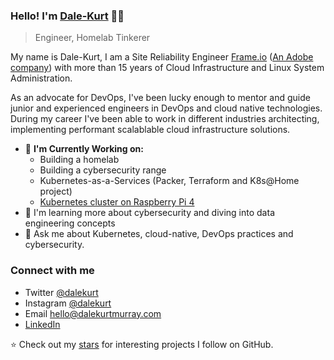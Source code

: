 ### Hello! I'm [Dale-Kurt](https://www.dalekurtmurray.com) 👋🏼
> Engineer, Homelab Tinkerer


My name is Dale-Kurt, I am a Site Reliability Engineer [Frame.io](https://www.frame.io) ([An Adobe company](https://news.adobe.com/news/news-details/2021/Adobe-Completes-Acquisition-of-Frame.io/default.aspx)) with more than 15 years of Cloud Infrastructure and Linux System Administration. 

As an advocate for DevOps, I've been lucky enough to mentor and guide junior and experienced engineers in DevOps and cloud native technologies. During my career I've been able to work in different industries architecting, implementing performant scalablable cloud infrastructure solutions. 



- 🔬 **I'm Currently Working on:**
  - Building a homelab
  - Building a cybersecurity range
  - Kubernetes-as-a-Services (Packer, Terraform and K8s@Home project)
  - [Kubernetes cluster on Raspberry Pi 4](https://github.com/dalekurt/kubernetes-the-fun-way)
- 🌱 I'm learning more about cybersecurity and diving into data engineering concepts
- 💬 Ask me about Kubernetes, cloud-native, DevOps practices and cybersecurity.

### Connect with me
- Twitter [@dalekurt](https://www.twitter.com/dalekurt)
- Instagram [@dalekurt](https://www.instagram.com/dalekurt)
- Email [hello@dalekurtmurray.com](mailto:hello@dalekurtmurray.com)
- [LinkedIn](https://www.linkedin.com/in/dalekurtmurray/)

⭐️ Check out my [stars](https://github.com/dalekurt?tab=stars) for interesting projects I follow on GitHub.
